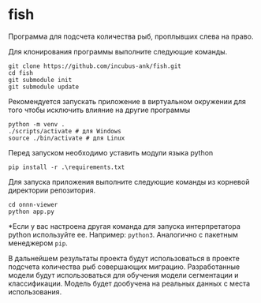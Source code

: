 # fish

Программа для подсчета количества рыб, проплывших слева на право.

Для клонирования программы выполните следующие команды.

```
git clone https://github.com/incubus-ank/fish.git
cd fish
git submodule init
git submodule update
```

Рекомендуется запускать приложение в виртуальном окружении для того чтобы исключить влияние на другие программы

```
python -m venv .
./scripts/activate # для Windows
source ./bin/activate # для Linux
```

Перед запуском необходимо уставить модули языка python

```
pip install -r .\requirements.txt
```

Для запуска приложения выполните следующие команды из корневой директории репозитория.

```
cd onnn-viewer
python app.py
```

*Если у вас настроена другая команда для запуска интерпретатора python используйте ее. Например: `python3`. Аналогично с пакетным менеджером `pip`.

В дальнейшем результаты проекта будут использоваться в проекте подсчета количества рыб совершающих миграцию. Разработанные модели будут использоваться для обучения модели сегментации и классификации. Модель будет дообучена на реальных данных с места использования.
